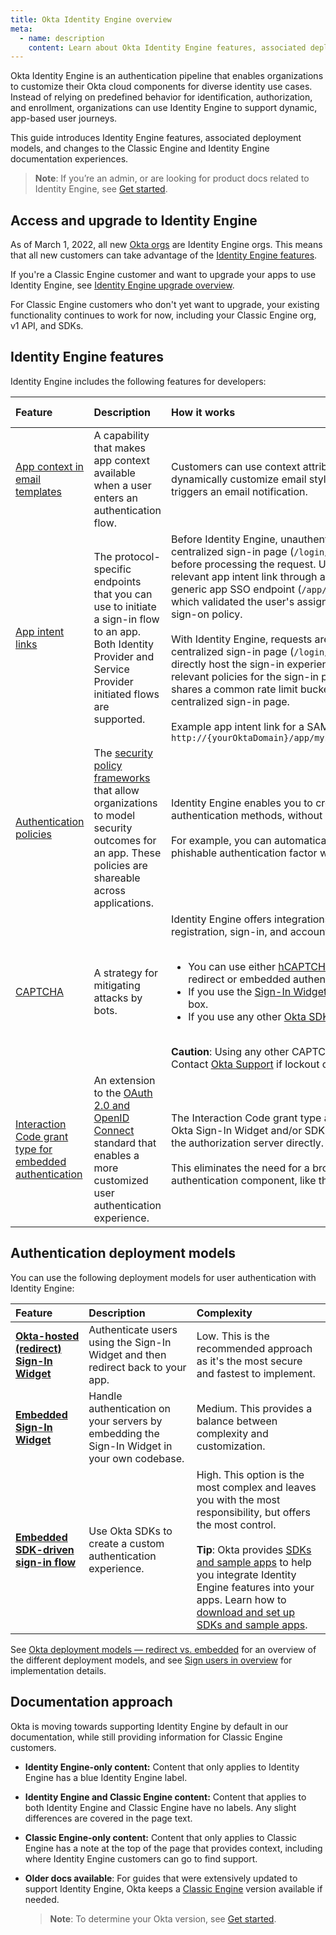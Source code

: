 ```yaml
---
title: Okta Identity Engine overview
meta:
  - name: description
    content: Learn about Okta Identity Engine features, associated deployment models, and changes to the documentation experience.
---
```


<ApiLifecycle access="ie" />

Okta Identity Engine is an authentication pipeline that enables organizations to customize their Okta cloud components for diverse identity use cases. Instead of relying on predefined behavior for identification, authorization, and enrollment, organizations can use Identity Engine to support dynamic, app-based user journeys.

This guide introduces Identity Engine features, associated deployment models, and changes to the Classic Engine and Identity Engine documentation experiences.

> **Note**: If you’re an admin, or are looking for product docs related to Identity Engine, see [Get started](https://help.okta.com/okta_help.htm?type=oie&id=ext-get-started-oie).

## Access and upgrade to Identity Engine

As of March 1, 2022, all new [Okta orgs](/docs/concepts/okta-organizations/) are Identity Engine orgs. This means that all new customers can take advantage of the [Identity Engine features](#identity-engine-features).

If you're a Classic Engine customer and want to upgrade your apps to use Identity Engine, see [Identity Engine upgrade overview](/docs/guides/oie-upgrade-overview/).

For Classic Engine customers who don't yet want to upgrade, your existing functionality continues to work for now, including your Classic Engine org, v1 API, and SDKs.

## Identity Engine features

Identity Engine includes the following features for developers:

| Feature | Description | How it works | More information |
| :------ | :---------- | :----------- | :--------------- |
| <a name="app-context-in-email-templates"></a> [App context in email templates](https://help.okta.com/oie/en-us/content/topics/identity-engine-upgrade/email-enhancements.htm) | A capability that makes app context available when a user enters an authentication flow.  | Customers can use context attributes in email templates to dynamically customize email style and content based on the app that triggers an email notification. | [Use customizable email templates](/docs/guides/custom-email/main/#use-customizable-email-templates) |
| <a name="app-intent-links"></a> [App intent links](https://help.okta.com/oie/en-us/content/topics/identity-engine-upgrade/app-intent-link.htm) | The protocol-specific endpoints that you can use to initiate a sign-in flow to an app. Both Identity Provider and Service Provider initiated flows are supported. | Before Identity Engine, unauthenticated requests were redirected to a centralized sign-in page (`/login/login.htm`), establishing a session before processing the request. Users were then redirected to the relevant app intent link through an intermediate redirect to the generic app SSO endpoint (`/app/{app}/{instanceId}/{linkName}`), which validated the user's assignment to the app and enforced its sign-on policy. <br></br>With Identity Engine, requests are no longer forwarded to the centralized sign-in page (`/login/login.htm`). Instead, app intent links directly host the sign-in experience. The Identity Engine evaluates all relevant policies for the sign-in process, and each app intent link shares a common rate limit bucket, similar to the Classic Engine's centralized sign-in page.<br></br> Example app intent link for a SAML application: `http://{yourOktaDomain}/app/mysamlapp_1/{appInstanceID}/sso/saml` |  |
| <a name="authentication-policies"></a> [Authentication policies](https://help.okta.com/okta_help.htm?type=oie&id=ext-about-asop) | The [security policy frameworks](https://csrc.nist.gov/pubs/sp/800/63/b/upd2/final) that allow organizations to model security outcomes for an app. These policies are shareable across applications. | Identity Engine enables you to create flexible apps that can change authentication methods, without having to alter code. <br></br>For example, you can automatically escalate to a strong, non-phishable authentication factor when elevated risk is identified. | [Configure a global session policy and authentication policies](/docs/guides/configure-signon-policy/)<br></br>[Policies (high-level concept)](/docs/concepts/policies/) |
| <a name="captcha"></a> [CAPTCHA](/docs/api/openapi/okta-management/management/tag/CAPTCHA/) | A strategy for mitigating attacks by bots. | Identity Engine offers integrations with CAPTCHA services for registration, sign-in, and account recovery:<br></br><ul><li>You can use either [hCAPTCHA](https://docs.hcaptcha.com/invisible/) or [reCAPTCHA v2](https://developers.google.com/recaptcha/docs/invisible) with the redirect or embedded authentication deployment models.</li><li>If you use the [Sign-In Widget SDK](https://github.com/okta/okta-signin-widget), CAPTCHA works out of the box.</li><li>If you use any other [Okta SDK](/code/), you need to implement CAPTCHA.</li></ul><br>**Caution**: Using any other CAPTCHA type could lead to lockout. Contact [Okta Support](https://support.okta.com/) if lockout occurs. | [CAPTCHA integration](https://help.okta.com/oie/en-us/content/topics/security/security_general.htm?cshid=csh-captcha#captcha) |
| <a name="interaction-code-grant-type-for-embedded-authentication"></a> [Interaction Code grant type for embedded authentication](/docs/concepts/interaction-code/) | An extension to the [OAuth 2.0 and OpenID Connect](/docs/concepts/oauth-openid) standard that enables a more customized user authentication experience. | The Interaction Code grant type allows apps using an embedded Okta Sign-In Widget and/or SDK to manage user interactions with the authorization server directly. <br></br>This eliminates the need for a browser-based redirect to an authentication component, like the Sign-In Widget. | [Implement authorization by grant type](/docs/guides/implement-grant-type/interactioncode/main/) |

## Authentication deployment models

You can use the following deployment models for user authentication with Identity Engine:

| Feature | Description | Complexity |
| :------ | :---------- | :--------- |
| [**Okta-hosted (redirect) Sign-In Widget**](/docs/guides/sign-into-web-app-redirect/spring-boot/main/) | Authenticate users using the Sign-In Widget and then redirect back to your app. | Low. This is the recommended approach as it's the most secure and fastest to implement. |
| [**Embedded Sign-In Widget**](/docs/guides/embedded-siw/main/) | Handle authentication on your servers by embedding the Sign-In Widget in your own codebase. | Medium. This provides a balance between complexity and customization. |
| [**Embedded SDK-driven sign-in flow**](/docs/guides/embedded-sdk-use-cases/)  | Use Okta SDKs to create a custom authentication experience. | High. This option is the most complex and leaves you with the most responsibility, but offers the most control.<br></br> **Tip**: Okta provides [SDKs and sample apps](/code/) to help you integrate Identity Engine features into your apps. Learn how to [download and set up SDKs and sample apps](/docs/guides/oie-embedded-common-download-setup-app/android/main/). |

See [Okta deployment models — redirect vs. embedded](/docs/concepts/redirect-vs-embedded/) for an overview of the different deployment models, and see [Sign users in overview](/docs/guides/sign-in-overview/) for implementation details.

## Documentation approach

Okta is moving towards supporting Identity Engine by default in our documentation, while still providing information for Classic Engine customers.

* **Identity Engine-only content:** Content that only applies to Identity Engine has a blue Identity Engine label.

* **Identity Engine and Classic Engine content:** Content that applies to both Identity Engine and Classic Engine have no labels. Any slight differences are covered in the page text.

* **Classic Engine-only content:** Content that only applies to Classic Engine has a note at the top of the page that provides context, including where Identity Engine customers can go to find support.

* **Older docs available**: For guides that were extensively updated to support Identity Engine, Okta keeps a [Classic Engine](/docs/guides/archive-overview/) version available if needed.

  > **Note**: To determine your Okta version, see [Get started](https://help.okta.com/okta_help.htm?type=oie&id=ext-oie-version).
